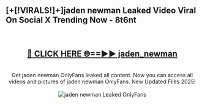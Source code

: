 <h2>[+[!VIRALS!]+]jaden newman Leaked Video Viral On Social X Trending Now - 8t6nt</h2>
<br>
<div align="center">
<h2><a href="https://libra.edu.pl?jaden_newman" rel="nofollow">🔴 CLICK HERE 🌐==►► jaden_newman</a></h2>
<br>
Get jaden newman OnlyFans leaked all content. Now you can access all videos and pictures of jaden newman OnlyFans. New Updated Files 2025!
<br>
<br>
<a href="https://libra.edu.pl?jaden_newman" rel="nofollow" data-target="animated-image.originalLink"><img src="https://i.ibb.co.com/WyWwxjT/player-gif2.gif" alt="jaden newman Leaked OnlyFans" style="max-width: 100%; display: inline-block;" data-target="animated-image.originalImage"></a>
</div>
<br>